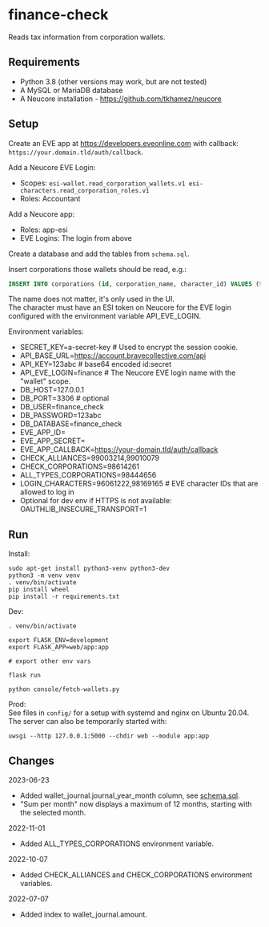 # finance-check

Reads tax information from corporation wallets.

## Requirements

- Python 3.8 (other versions may work, but are not tested)
- A MySQL or MariaDB database
- A Neucore installation - https://github.com/tkhamez/neucore

## Setup

Create an EVE app at https://developers.eveonline.com with callback: 
`https://your.domain.tld/auth/callback`.

Add a Neucore EVE Login:
- Scopes: `esi-wallet.read_corporation_wallets.v1 esi-characters.read_corporation_roles.v1`
- Roles: Accountant

Add a Neucore app:
- Roles: app-esi
- EVE Logins: The login from above

Create a database and add the tables from `schema.sql`.

Insert corporations those wallets should be read, e.g.:
```sql
INSERT INTO corporations (id, corporation_name, character_id) VALUES (98169165, 'BNI', 92888420);
```
The name does not matter, it's only used in the UI.  
The character must have an ESI token on Neucore for the EVE login configured with the environment variable 
API_EVE_LOGIN.

Environment variables:
- SECRET_KEY=a-secret-key # Used to encrypt the session cookie.
- API_BASE_URL=https://account.bravecollective.com/api
- API_KEY=123abc # base64 encoded id:secret
- API_EVE_LOGIN=finance # The Neucore EVE login name with the "wallet" scope.
- DB_HOST=127.0.0.1
- DB_PORT=3306 # optional
- DB_USER=finance_check
- DB_PASSWORD=123abc
- DB_DATABASE=finance_check
- EVE_APP_ID=
- EVE_APP_SECRET=
- EVE_APP_CALLBACK=https://your-domain.tld/auth/callback
- CHECK_ALLIANCES=99003214,99010079
- CHECK_CORPORATIONS=98614261
- ALL_TYPES_CORPORATIONS=98444656
- LOGIN_CHARACTERS=96061222,98169165 # EVE character IDs that are allowed to log in
- Optional for dev env if HTTPS is not available: OAUTHLIB_INSECURE_TRANSPORT=1

## Run

Install:
```
sudo apt-get install python3-venv python3-dev
python3 -m venv venv
. venv/bin/activate
pip install wheel
pip install -r requirements.txt
```

Dev:
```
. venv/bin/activate

export FLASK_ENV=development
export FLASK_APP=web/app:app

# export other env vars

flask run

python console/fetch-wallets.py
```

Prod:  
See files in `config/` for a setup with systemd and nginx on Ubuntu 20.04.  
The server can also be temporarily started with:
```
uwsgi --http 127.0.0.1:5000 --chdir web --module app:app
```

## Changes

2023-06-23
- Added wallet_journal.journal_year_month column, see [schema.sql](schema.sql).
- "Sum per month" now displays a maximum of 12 months, starting with the selected month.

2022-11-01
- Added ALL_TYPES_CORPORATIONS environment variable.

2022-10-07
- Added CHECK_ALLIANCES and CHECK_CORPORATIONS environment variables.

2022-07-07
- Added index to wallet_journal.amount.

